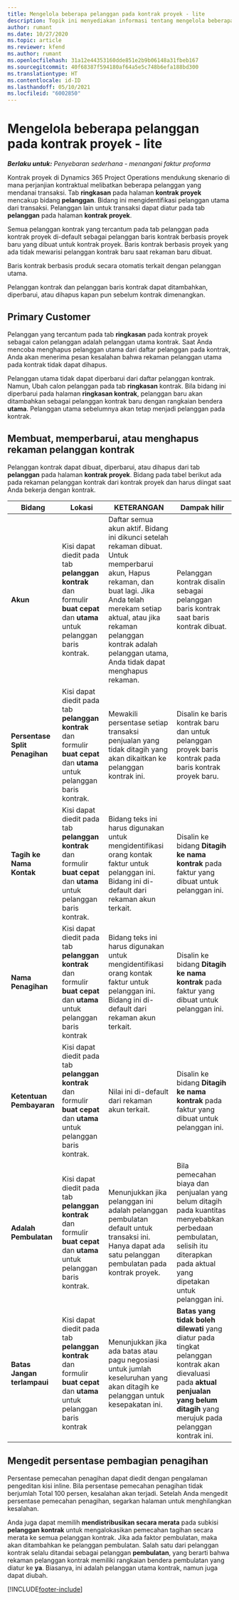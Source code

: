 ```yaml
---
title: Mengelola beberapa pelanggan pada kontrak proyek - lite
description: Topik ini menyediakan informasi tentang mengelola beberapa pelanggan pada kontrak proyek.
author: rumant
ms.date: 10/27/2020
ms.topic: article
ms.reviewer: kfend
ms.author: rumant
ms.openlocfilehash: 31a12e44353160dde851e2b9b06148a31fbeb167
ms.sourcegitcommit: 40f68387f594180af64a5e5c748b6efa188bd300
ms.translationtype: HT
ms.contentlocale: id-ID
ms.lasthandoff: 05/10/2021
ms.locfileid: "6002850"
---
```

# <a name="manage-multiple-customers-on-project-contracts---lite"></a>Mengelola beberapa pelanggan pada kontrak proyek - lite

_**Berlaku untuk:** Penyebaran sederhana - menangani faktur proforma_

Kontrak proyek di Dynamics 365 Project Operations mendukung skenario di mana perjanjian kontraktual melibatkan beberapa pelanggan yang mendanai transaksi. Tab **ringkasan** pada halaman **kontrak proyek** mencakup bidang **pelanggan**. Bidang ini mengidentifikasi pelanggan utama dari transaksi. Pelanggan lain untuk transaksi dapat diatur pada tab **pelanggan** pada halaman **kontrak proyek**.

Semua pelanggan kontrak yang tercantum pada tab pelanggan pada kontrak proyek di-default sebagai pelanggan baris kontrak berbasis proyek baru yang dibuat untuk kontrak proyek. Baris kontrak berbasis proyek yang ada tidak mewarisi pelanggan kontrak baru saat rekaman baru dibuat.

Baris kontrak berbasis produk secara otomatis terkait dengan pelanggan utama.

Pelanggan kontrak dan pelanggan baris kontrak dapat ditambahkan, diperbarui, atau dihapus kapan pun sebelum kontrak dimenangkan.

## <a name="primary-customer"></a>Primary Customer

Pelanggan yang tercantum pada tab **ringkasan** pada kontrak proyek sebagai calon pelanggan adalah pelanggan utama kontrak. Saat Anda mencoba menghapus pelanggan utama dari daftar pelanggan pada kontrak, Anda akan menerima pesan kesalahan bahwa rekaman pelanggan utama pada kontrak tidak dapat dihapus.

Pelanggan utama tidak dapat diperbarui dari daftar pelanggan kontrak. Namun, Ubah calon pelanggan pada tab **ringkasan** kontrak. Bila bidang ini diperbarui pada halaman **ringkasan kontrak**, pelanggan baru akan ditambahkan sebagai pelanggan kontrak baru dengan rangkaian bendera **utama**. Pelanggan utama sebelumnya akan tetap menjadi pelanggan pada kontrak.

## <a name="create-update-or-delete-a-contract-customer-record"></a>Membuat, memperbarui, atau menghapus rekaman pelanggan kontrak

Pelanggan kontrak dapat dibuat, diperbarui, atau dihapus dari tab **pelanggan** pada halaman **kontrak proyek**. Bidang pada tabel berikut ada pada rekaman pelanggan kontrak dari kontrak proyek dan harus diingat saat Anda bekerja dengan kontrak.

| Bidang | Lokasi | KETERANGAN | Dampak hilir |
| --- | --- | --- | --- |
| **Akun** | Kisi dapat diedit pada tab **pelanggan kontrak** dan formulir **buat cepat** dan **utama** untuk pelanggan baris kontrak. | Daftar semua akun aktif. Bidang ini dikunci setelah rekaman dibuat. Untuk memperbarui akun, Hapus rekaman, dan buat lagi. Jika Anda telah merekam setiap aktual, atau jika rekaman pelanggan kontrak adalah pelanggan utama, Anda tidak dapat menghapus rekaman. | Pelanggan kontrak disalin sebagai pelanggan baris kontrak saat baris kontrak dibuat. |
| **Persentase Split Penagihan** | Kisi dapat diedit pada tab **pelanggan kontrak** dan formulir **buat cepat** dan **utama** untuk pelanggan baris kontrak. | Mewakili persentase setiap transaksi penjualan yang tidak ditagih yang akan dikaitkan ke pelanggan kontrak ini. | Disalin ke baris kontrak baru dan untuk pelanggan proyek baris kontrak pada baris kontrak proyek baru. |
| **Tagih ke Nama Kontak** | Kisi dapat diedit pada tab **pelanggan kontrak** dan formulir **buat cepat** dan **utama** untuk pelanggan baris kontrak. | Bidang teks ini harus digunakan untuk mengidentifikasi orang kontak faktur untuk pelanggan ini. Bidang ini di-default dari rekaman akun terkait. | Disalin ke bidang **Ditagih ke nama kontrak** pada faktur yang dibuat untuk pelanggan ini. |
| **Nama Penagihan** | Kisi dapat diedit pada tab **pelanggan kontrak** dan formulir **buat cepat** dan **utama** untuk pelanggan baris kontrak | Bidang teks ini harus digunakan untuk mengidentifikasi orang kontak faktur untuk pelanggan ini. Bidang ini di-default dari rekaman akun terkait. | Disalin ke bidang **Ditagih ke nama kontrak** pada faktur yang dibuat untuk pelanggan ini. |
| **Ketentuan Pembayaran** | Kisi dapat diedit pada tab **pelanggan kontrak** dan formulir **buat cepat** dan **utama** untuk pelanggan baris kontrak. | Nilai ini di-default dari rekaman akun terkait. | Disalin ke bidang **Ditagih ke nama kontrak** pada faktur yang dibuat untuk pelanggan ini. |
| **Adalah Pembulatan** | Kisi dapat diedit pada tab **pelanggan kontrak** dan formulir **buat cepat** dan **utama** untuk pelanggan baris kontrak. | Menunjukkan jika pelanggan ini adalah pelanggan pembulatan default untuk transaksi ini. Hanya dapat ada satu pelanggan pembulatan pada kontrak proyek. | Bila pemecahan biaya dan penjualan yang belum ditagih pada kuantitas menyebabkan perbedaan pembulatan, selisih itu diterapkan pada aktual yang dipetakan untuk pelanggan ini. |
| **Batas Jangan terlampaui** | Kisi dapat diedit pada tab **pelanggan kontrak** dan formulir **buat cepat** dan **utama** untuk pelanggan baris kontrak | Menunjukkan jika ada batas atau pagu negosiasi untuk jumlah keseluruhan yang akan ditagih ke pelanggan untuk kesepakatan ini. | **Batas yang tidak boleh dilewati** yang diatur pada tingkat pelanggan kontrak akan dievaluasi pada **aktual penjualan yang belum ditagih** yang merujuk pada pelanggan kontrak ini. |

## <a name="edit-billing-split-percentages"></a>Mengedit persentase pembagian penagihan

Persentase pemecahan penagihan dapat diedit dengan pengalaman pengeditan kisi inline. Bila persentase pemecahan penagihan tidak berjumlah Total 100 persen, kesalahan akan terjadi. Setelah Anda mengedit persentase pemecahan penagihan, segarkan halaman untuk menghilangkan kesalahan.

Anda juga dapat memilih **mendistribusikan secara merata** pada subkisi **pelanggan kontrak** untuk mengalokasikan pemecahan tagihan secara merata ke semua pelanggan kontrak. Jika ada faktor pembulatan, maka akan ditambahkan ke pelanggan pembulatan. Salah satu dari pelanggan kontrak selalu ditandai sebagai pelanggan **pembulatan**, yang berarti bahwa rekaman pelanggan kontrak memiliki rangkaian bendera pembulatan yang diatur ke **ya**. Biasanya, ini adalah pelanggan utama kontrak, namun juga dapat diubah.


[!INCLUDE[footer-include](../../includes/footer-banner.md)]
